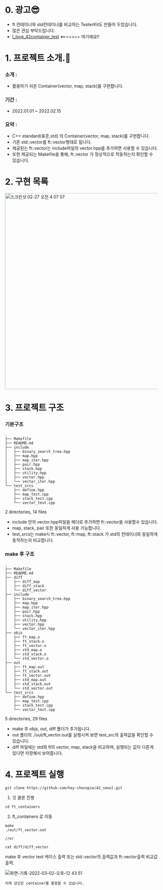 # 0. 광고😎
* ft 컨테이너와 std컨테이너를 비교하는 TesterKit도 만들어 두었습니다.
* 많은 관심 부탁드립니다. 
* [I_love_42container_test](https://github.com/hey-chocopie/I_love_42container_test) <======= 여기에요!!

# 1. 프로젝트 소개.🚛
### 소개 : 
* 활용하기 쉬운 Container(vector, map, stack)를 구현합니다.
### 기간 : 
* 2022.01.01 ~ 2022.02.15
### 요약 :
* C++ standard(표준,std) 의 Container(vector, map, stack)를 구현합니다. 
* 기존 std::vector를 ft::vector형태로 됩니다. 
* 제공된는 ft::vector는 include파일의 vector.hpp를 추가하면 사용할 수 있습니다.
* 또한 제공되는 Makefile을 통해, ft::vector 가 정상적으로 작동하는지 확인할 수 있습니다.

# 2. 구현 목록
<img width="644" alt="스크린샷 02-27 오전 4 07 07" src="https://user-images.githubusercontent.com/52343427/156289932-a3d9ceb2-c00a-4451-8b1d-a717a9710554.png">

		
# 3. 프로젝트 구조
### 기본구조
```
.
├── Makefile
├── READMD.md
├── include
│   ├── binary_search_tree.hpp
│   ├── map.hpp
│   ├── map_iter.hpp
│   ├── pair.hpp
│   ├── stack.hpp
│   ├── utility.hpp
│   ├── vector.hpp
│   └── vector_iter.hpp
└── test_srcs
    ├── define.hpp
    ├── map_test.cpp
    ├── stack_test.cpp
    └── vector_test.cpp
```
2 directories, 14 files
* include 안의 vector.hpp파일을 헤더로 추가하면 ft::vector을 사용할수 있습니다. 
* map, stack, pair 또한 동일하게 사용 가능합니다.
* test_srcs는 make시 ft::vector, ft::map, ft::stack 가 std의 컨테이너와 동일하게 동작하는지 비교합니다. 

### make 후 구조
```
.
├── Makefile
├── README.md
├── diff
│   ├── diff_map
│   ├── diff_stack
│   └── diff_vector
├── include
│   ├── binary_search_tree.hpp
│   ├── map.hpp
│   ├── map_iter.hpp
│   ├── pair.hpp
│   ├── stack.hpp
│   ├── utility.hpp
│   ├── vector.hpp
│   └── vector_iter.hpp
├── objs
│   ├── ft_map.o
│   ├── ft_stack.o
│   ├── ft_vector.o
│   ├── std_map.o
│   ├── std_stack.o
│   └── std_vector.o
├── out
│   ├── ft_map.out
│   ├── ft_stack.out
│   ├── ft_vector.out
│   ├── std_map.out
│   ├── std_stack.out
│   └── std_vector.out
└── test_srcs
    ├── define.hpp
    ├── map_test.cpp
    ├── stack_test.cpp
    └── vector_test.cpp
```
5 directories, 29 files
* make 후 objs, out, diff 폴더가 추가됩니다.
* out 폴더의 ./out/ft_vector.out를 실행시켜 보면 test_src의 출력값을 확인할 수 있습니다.
* diff 파일에는 std와 ft의 vector, map, stack을 비교하며, 실행되는 값이 다른게 있다면 저장해서 보여줍니다.

# 4. 프로젝트 실행

```
git clone https://github.com/hey-chocopie/42_seoul.git
```
1. 깃 클론 진행

```
cd ft_containers
```

2. ft_containers 로 이동

```
make
./out/ft_vector.out

//or

cat diff/diff_vector
```
make 후 vector test 케이스 출력
또는
std::vector의 출력값과 ft::vector출력 비교값 출력.

![화면-기록-2022-03-02-오후-12 43 51](https://user-images.githubusercontent.com/52343427/156292124-ab367ca2-cb01-4367-b362-e87969c24596.gif)

```
이제 당신은 container를 활용할 수 있습니다.
```
